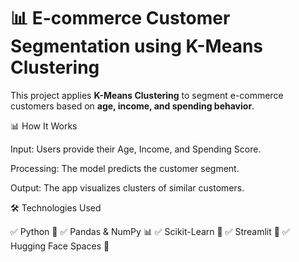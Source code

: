 # 📊 E-commerce Customer Segmentation using K-Means Clustering  

This project applies **K-Means Clustering** to segment e-commerce customers based on **age, income, and spending behavior**.  

📊 How It Works

Input: Users provide their Age, Income, and Spending Score.

Processing: The model predicts the customer segment.

Output: The app visualizes clusters of similar customers.

🛠 Technologies Used

✅ Python 🐍
✅ Pandas & NumPy 📊
✅ Scikit-Learn 🤖
✅ Streamlit 🎨
✅ Hugging Face Spaces 🚀


